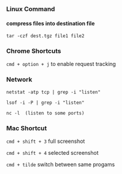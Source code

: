 ### Linux Command
#### compress files into destination file
`tar -czf dest.tgz file1 file2`


### Chrome Shortcuts
`cmd + option + j` to enable request tracking

### Network 
`netstat -atp tcp | grep -i "listen"`

`lsof -i -P | grep -i "listen"`

`nc -l  (listen to some ports)`


### Mac Shortcut
`cmd + shift + 3` full screenshot

`cmd + shift + 4` selected screenshot

`cmd + tilde` switch between same progams

